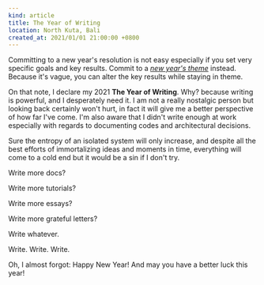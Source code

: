 ```yaml
---
kind: article
title: The Year of Writing
location: North Kuta, Bali
created_at: 2021/01/01 21:00:00 +0800
---
```


Committing to a new year's resolution is not easy especially if you set very specific goals and key results. Commit to a [*new year's theme*](https://www.youtube.com/watch?v=NVGuFdX5guE) instead. Because it's vague, you can alter the key results while staying in theme.

On that note, I declare my 2021 **The Year of Writing**. Why? because writing is powerful, and I desperately need it. I am not a really nostalgic person but looking back certainly won't hurt, in fact it will give me a better perspective of how far I've come. I'm also aware that I didn't write enough at work especially with regards to documenting codes and architectural decisions.

Sure the entropy of an isolated system will only increase, and despite all the best efforts of immortalizing ideas and moments in time, everything will come to a cold end but it would be a sin if I don't try.

Write more docs?

Write more tutorials?

Write more essays?

Write more grateful letters?

Write whatever.

Write. Write. Write.

Oh, I almost forgot: Happy New Year! And may you have a better luck this year!

